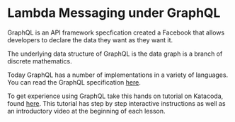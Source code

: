 # Lambda  Messaging under GraphQL

GraphQL is an API framework specfication created a Facebook that allows developers to 
declare the data they want as they want it.

The underlying data structure of GraphQL is the data graph is a branch of discrete mathematics.

Today GraphQL has a number of implementations in a variety of languages. You can read the
GraphQL specification [here](https://graphql.github.io/graphql-spec/June2018/).

To get experience using GraphQL take this hands on tutorial on Katacoda, found
[here](https://katacoda.com/reselbob/scenarios/understanding-graphql-using-imbob). This tutorial
has step by step interactive instructions as well as an introductory video at the beginning of each
lesson.


